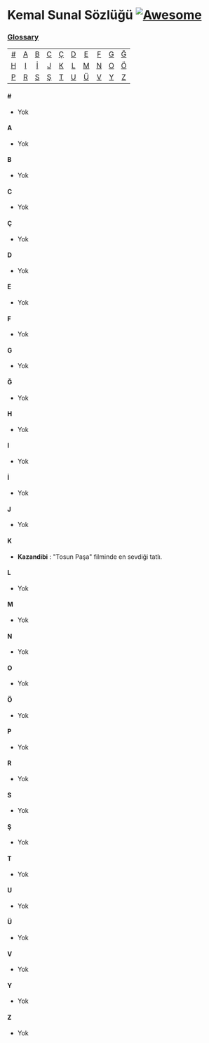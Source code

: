 # Kemal Sunal Sözlüğü [![Awesome](https://cdn.rawgit.com/sindresorhus/awesome/d7305f38d29fed78fa85652e3a63e154dd8e8829/media/badge.svg)](https://github.com/sindresorhus/awesome)
### [Glossary](#glossary)
|     |     |     |     |     |     |     |     |     |     |
|:-:  |:-:  |:-:  |:-:  |:-:  |:-:  |:-:  |:-:  |:-:  |:-:  |
| [#](#) 	| [A](#a) 	| [B](#b) 	| [C](#c) | [Ç](#ç) 	| [D](#d) 	| [E](#e) 	| [F](#f) | [G](#g) | [Ğ](#ğ)  	
| [H](#h) | [I](#ı)   | [İ](#i) 	| [J](#j) | [K](#k)   | [L](#l)   | [M](#m)   | [N](#n) | [O](#o) | [Ö](#ö)
| [P](#p) | [R](#r)   | [S](#s) 	| [Ş](#ş) | [T](#t)   | [U](#u)   | [Ü](#ü)   | [V](#v) | [Y](#y) | [Z](#z)

#### \#
* Yok

#### A
* Yok

#### B
* Yok

#### C
* Yok

#### Ç
* Yok

#### D
* Yok

#### E
* Yok

#### F
* Yok
  
#### G
* Yok

#### Ğ
* Yok
  
#### H
* Yok

#### I
* Yok

#### İ
* Yok

#### J
* Yok

#### K
* **Kazandibi** : "Tosun Paşa" filminde en sevdiği tatlı.

#### L
* Yok

#### M
* Yok

#### N
* Yok

#### O
* Yok

#### Ö
* Yok

#### P
* Yok

#### R
* Yok

#### S 
* Yok

#### Ş 
* Yok

#### T
* Yok

#### U
* Yok

#### Ü
* Yok

#### V
* Yok

#### Y
* Yok

#### Z
* Yok
